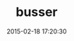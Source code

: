 ---
layout: post
title:  "busser"
repo:   "test-kitchen/busser"
date:   2015-02-18 17:20:30
gemurl: https://github.com/test-kitchen/busser
---